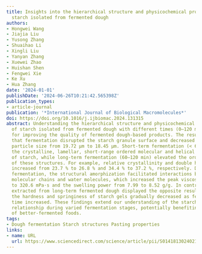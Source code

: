 ```yaml
---
title: Insights into the hierarchical structure and physicochemical properties of
  starch isolated from fermented dough
authors:
- Hongwei Wang
- Jiajia Liu
- Yusong Zhang
- Shuaihao Li
- Xingli Liu
- Yanyan Zhang
- Xuewei Zhao
- Huishan Shen
- Fengwei Xie
- Ke Xu
- Hua Zhang
date: '2024-01-01'
publishDate: '2024-06-26T10:21:42.565398Z'
publication_types:
- article-journal
publication: '*International Journal of Biological Macromolecules*'
doi: https://doi.org/10.1016/j.ijbiomac.2024.131315
abstract: Understanding the hierarchical structure and physicochemical properties
  of starch isolated from fermented dough with different times (0–120 min) is valuable
  for improving the quality of fermented dough-based products. The results indicate
  that fermentation disrupted the starch granule surface and decreased the average
  particle size from 19.72 μm to 18.45 μm. Short-term fermentation (< 60 min) disrupted
  the crystalline, lamellar, short-range ordered molecular and helical structures
  of starch, while long-term fermentation (60–120 min) elevated the ordered degree
  of these structures. For example, relative crystallinity and double helix contents
  increased from 23.7 % to 26.8 % and 34.4 % to 37.2 %, respectively. During short-term
  fermentation, the structural amorphization facilitated interactions between starch
  molecular chains and water molecules, which increased the peak viscosity from 275.4
  to 320.6 mPa·s and the swelling power from 7.99 to 8.52 g/g. In contrast, starches
  extracted from long-term fermented dough displayed the opposite results. Interestingly,
  the hardness and springiness of starch gels gradually decreased as fermentation
  time increased. These findings extend our understanding of the starch structure-property
  relationship during varied fermentation stages, potentially benefiting the production
  of better-fermented foods.
tags:
- Dough fermentation Starch structures Pasting properties
links:
- name: URL
  url: https://www.sciencedirect.com/science/article/pii/S0141813024021202
---
```

